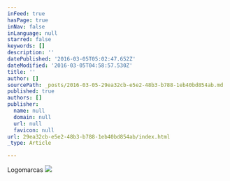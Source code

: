 ```yaml
---
inFeed: true
hasPage: true
inNav: false
inLanguage: null
starred: false
keywords: []
description: ''
datePublished: '2016-03-05T05:02:47.652Z'
dateModified: '2016-03-05T04:58:57.530Z'
title: ''
author: []
sourcePath: _posts/2016-03-05-29ea32cb-e5e2-48b3-b788-1eb40bd854ab.md
published: true
authors: []
publisher:
  name: null
  domain: null
  url: null
  favicon: null
url: 29ea32cb-e5e2-48b3-b788-1eb40bd854ab/index.html
_type: Article

---
```

Logomarcas ![](https://the-grid-user-content.s3-us-west-2.amazonaws.com/dd9d4634-ea4f-40f8-8f65-7e0618f049e1.jpg)